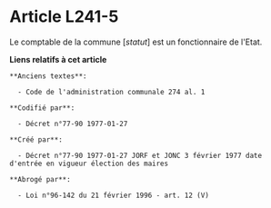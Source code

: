 # Article L241-5

Le comptable de la commune [*statut*] est un fonctionnaire de l'Etat.

**Liens relatifs à cet article**

	**Anciens textes**:

	  - Code de l'administration communale 274 al. 1

	**Codifié par**:

	  - Décret n°77-90 1977-01-27

	**Créé par**:

	  - Décret n°77-90 1977-01-27 JORF et JONC 3 février 1977 date d'entrée en vigueur élection des maires

	**Abrogé par**:

	  - Loi n°96-142 du 21 février 1996 - art. 12 (V)
